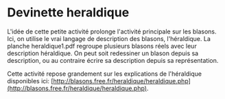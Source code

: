 # Devinette heraldique
L'idée de cette petite activité prolonge l'activité principale sur les blasons.
Ici, on utilise le vrai langage de description des blasons, l'héraldique.
La planche heraldique1.pdf regroupe plusieurs blasons réels avec leur
description héraldique. On peut soit redessiner un blason depuis sa
description, ou au contraire écrire sa description depuis sa représentation.

Cette activité repose grandement sur les explications de l'héraldique
disponibles ici:
[http://blasons.free.fr/heraldique/heraldique.php](http://blasons.free.fr/heraldique/heraldique.php). 

